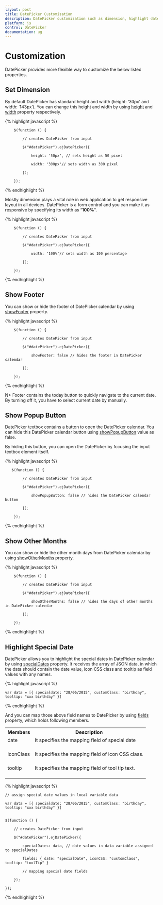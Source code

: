 ```yaml
---
layout: post
title: DatePicker Customization
description: DatePicker customization such as dimension, highlight dates, other months, etc.
platform: js
control: DatePicker
documentation: ug
---
```

# Customization

DatePicker provides more flexible way to customize the below listed properties.

## Set Dimension 

By default DatePicker has standard height and width (height: ‘30px’ and width: ’143px’). You can change this height and width by using [height](http://help.syncfusion.com/api/js/ejdatepicker#members:height) and [width](http://help.syncfusion.com/api/js/ejdatepicker#members:width) property respectively.

{% highlight javascript %}

        $(function () {

            // creates DatePicker from input

            $("#datePicker").ejDatePicker({

                height: '50px', // sets height as 50 pixel

                width: '300px'// sets width as 300 pixel

            });

        });

{% endhighlight %}

Mostly dimension plays a vital role in web application to get responsive layout in all devices. DatePicker is a form control and you can make it as responsive by specifying its width as “**100%**".

{% highlight javascript %}

        $(function () {

            // creates DatePicker from input

            $("#datePicker").ejDatePicker({

                width: '100%'// sets width as 100 percentage

            });

        });

{% endhighlight %}

## Show Footer

You can show or hide the footer of DatePicker calendar by using [showFooter](http://help.syncfusion.com/api/js/ejdatepicker#members:showfooter) property. 

{% highlight javascript %}

        $(function () {

            // creates DatePicker from input

            $("#datePicker").ejDatePicker({

                showFooter: false // hides the footer in DatePicker calendar

            });

        });

{% endhighlight %}

N>  Footer contains the today button to quickly navigate to the current date. By turning off it, you have to select current date by manually. 

## Show Popup Button

DatePicker textbox contains a button to open the DatePicker calendar. You can hide this DatePicker calendar button using [showPopupButton](http://help.syncfusion.com/api/js/ejdatepicker#members:showpopupbutton) value as false.

By hiding this button, you can open the DatePicker by focusing the input textbox element itself.

{% highlight javascript %}

       $(function () {

            // creates DatePicker from input

            $("#datePicker").ejDatePicker({

                showPopupButton: false // hides the DatePicker calendar button

            });

        });

{% endhighlight %}

## Show Other Months

You can show or hide the other month days from DatePicker calendar by using [showOtherMonths](http://help.syncfusion.com/api/js/ejdatepicker#members:showothermonths) property.

{% highlight javascript %}

        $(function () {

            // creates DatePicker from input

            $("#datePicker").ejDatePicker({

                showOtherMonths: false // hides the days of other months in DatePicker calendar

            });

        });

{% endhighlight %}

## Highlight Special Date

DatePicker allows you to highlight the special dates in DatePicker calendar by using [specialDates](http://help.syncfusion.com/api/js/ejdatepicker#members:specialdates) property. It receives the array of JSON data, in which the data should contain the date value, icon CSS class and tooltip as field values with any names.

{% highlight javascript %}

    var data = [{ specialdate: "28/06/2015", customClass: "birthday", tooltip: "xxx birthday" }]

{% endhighlight %}

And you can map those above field names to DatePicker by using [fields](http://help.syncfusion.com/api/js/ejdatepicker#members:fields) property, which holds following members.

<table>
<tr>
<th>
Members</th><th>
Description</th></tr>
<tr>
<td>
date<br/><br/></td><td>
It specifies the mapping field of special date<br/><br/></td></tr>
<tr>
<td>
iconClass<br/><br/></td><td>
It specifies the mapping field of icon CSS class.<br/><br/></td></tr>
<tr>
<td>
tooltip<br/><br/></td><td>
It specifies the mapping field of tool tip text.<br/><br/></td></tr>
</table>
{% highlight javascript %}

    // assign special date values in local variable data

    var data = [{ specialdate: "28/06/2015", customClass: "birthday", tooltip: "xxx birthday" }]


    $(function () {

        // creates DatePicker from input

        $("#datePicker").ejDatePicker({

            specialDates: data, // date values in data variable assigned to specialDates

            fields: { date: "specialDate", iconCSS: "customClass", tooltip: "toolTip" }

            // mapping special date fields

        });

    });

{% endhighlight %}

